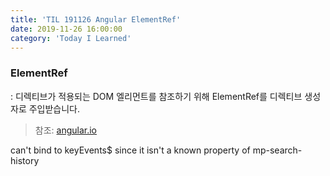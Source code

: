 ```yaml
---
title: 'TIL 191126 Angular ElementRef'
date: 2019-11-26 16:00:00
category: 'Today I Learned'
---
```


### ElementRef

: 디렉티브가 적용되는 DOM 엘리먼트를 참조하기 위해 ElementRef를 디렉티브 생성자로 주입받습니다.

> 참조: [angular.io](https://angular.kr/guide/attribute-directives)

can't bind to keyEvents$ since it isn't a known property of mp-search-history